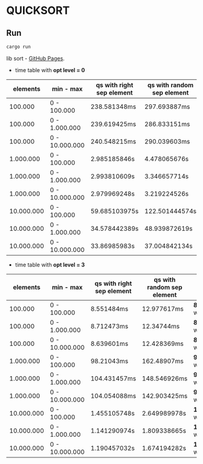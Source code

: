 # QUICKSORT
## Run 
```bash
cargo run
```
lib sort - [GitHub Pages](https://github.com/notriddle/quickersort).
* time table with **opt level = 0**

|elements | min - max | qs with right sep element | qs with random sep element | best hybrid| lib sort|
|---------|-----------|---------------------------|----------------------------|------------|---------|
|100.000 | 0 - 100.000 | 238.581348ms | 297.693887ms | **231.761077ms** with k = 12| 65.637636ms|
|100.000 | 0 - 1.000.000 | 239.619425ms | 286.833151ms | **233.463987ms** with k = 12| 66.933038ms|
|100.000 | 0 - 10.000.000 | 240.548215ms | 290.039603ms | **234.410207ms** with k = 9| 66.180718ms|
|1.000.000 | 0 - 100.000 | 2.985185846s | 4.478065676s | **2.751851185s** with k = 12| 931.752023ms|
|1.000.000 | 0 - 1.000.000 | 2.993810609s | 3.346657714s | **2.89914906s** with k = 11| 802.593078ms|
|1.000.000 | 0 - 10.000.000 | 2.979969248s | 3.219224526s | **2.865172493s** with k = 12| 800.247752ms|
|10.000.000 | 0 - 100.000 | 59.685103975s | 122.501444574s | **59.194349907s** with k = 12| 10.494605s|
|10.000.000 | 0 - 1.000.000 | 34.578442389s | 48.939872619s | **32.266697093s** with k = 12| 8.998641304s|
|10.000.000 | 0 - 10.000.000 | 33.86985983s | 37.004842134s | **33.117591983s** with k = 12| 9.015636545s|

* time table with **opt level = 3**

|elements | min - max | qs with right sep element | qs with random sep element | best hybrid| lib sort|
|---------|-----------|---------------------------|----------------------------|------------|---------|
|100.000 | 0 - 100.000 | 8.551484ms | 12.977617ms | **8.075251ms** with k = 12| 4.809179ms|
|100.000 | 0 - 1.000.000 | 8.712473ms | 12.34744ms | **8.218628ms** with k = 12| 4.756785ms|
|100.000 | 0 - 10.000.000 | 8.639601ms | 12.428369ms | **8.122413ms** with k = 12| 4.916936ms|
|1.000.000 | 0 - 100.000 | 98.21043ms | 162.48907ms | **90.440368ms** with k = 12| 56.496705ms|
|1.000.000 | 0 - 1.000.000 | 104.431457ms | 148.546926ms | **98.066079ms** with k = 12| 56.86097ms|
|1.000.000 | 0 - 10.000.000 | 104.054088ms | 142.903425ms | **99.017967ms** with k = 12| 56.468301ms|
|10.000.000 | 0 - 100.000 | 1.455105748s | 2.649989978s | **1.440866833s** with k = 12| 655.200768ms|
|10.000.000 | 0 - 1.000.000 | 1.141290974s | 1.809338665s | **1.065965977s** with k = 11| 649.835206ms|
|10.000.000 | 0 - 10.000.000 | 1.190457032s | 1.674194282s | **1.143315015s** with k = 12| 644.567565ms|
